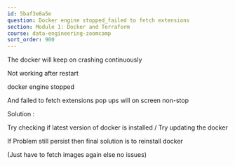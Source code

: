 ```yaml
---
id: 5baf3e8a5e
question: Docker engine stopped_failed to fetch extensions
section: Module 1: Docker and Terraform
course: data-engineering-zoomcamp
sort_order: 900
---
```


The docker will keep on crashing continuously

Not working after restart

docker engine stopped

And failed to fetch extensions pop ups will on screen non-stop

Solution :

Try checking if latest version of docker is installed / Try updating the docker

If Problem still persist then final solution is to reinstall docker

(Just have to fetch images again else no issues)

